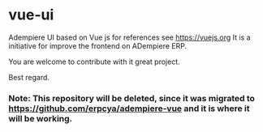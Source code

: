 # vue-ui
Adempiere UI based on Vue js for references see https://vuejs.org
It is a initiative for improve the frontend on ADempiere ERP.

You are welcome to contribute with it great project.

Best regard.



### Note: This repository will be deleted, since it was migrated to https://github.com/erpcya/adempiere-vue and it is where it will be working.

